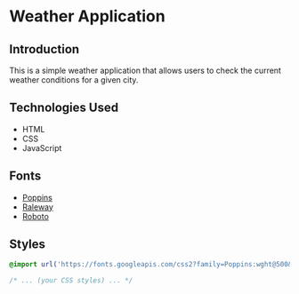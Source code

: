 # Weather Application

## Introduction

This is a simple weather application that allows users to check the current weather conditions for a given city.

## Technologies Used

- HTML
- CSS
- JavaScript

## Fonts

- [Poppins](https://fonts.google.com/specimen/Poppins)
- [Raleway](https://fonts.google.com/specimen/Raleway)
- [Roboto](https://fonts.google.com/specimen/Roboto)

## Styles

```css
@import url('https://fonts.googleapis.com/css2?family=Poppins:wght@500&family=Raleway:wght@400,700&family=Roboto:wght@400,700&display=swap');

/* ... (your CSS styles) ... */
